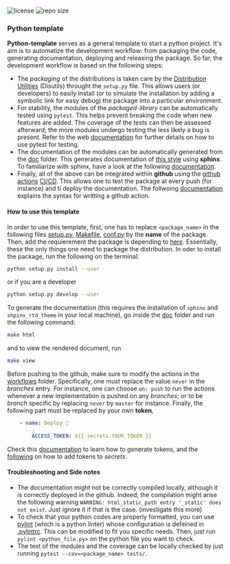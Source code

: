 ![license](https://img.shields.io/github/license/Radonirinaunimi/python-template?style=flat-square)
![repo size](https://img.shields.io/github/repo-size/Radonirinaunimi/python-template?style=flat-square)
### Python template

**Python-template** serves as a general template to start a python project. It's aim is to automatize the development workflow: from packaging the code, generating documentation, deploying and releasing the package. So far, the development workflow is based on the following steps:
* The *packaging* of the distributions is taken care by the [Distribution Utilities](https://the-hitchhikers-guide-to-packaging.readthedocs.io/en/latest/introduction.html) (Disutils) throught the `setup.py` file. This allows users (or developers) to easily install (or to simulate the installation by adding a symbolic link for easy debug) the package into a particular environment.
* For stability, the modules of the *packaged-library* can be automatically tested using `pytest`. This helps prevent breaking the code when new features are added. The coverage of the tests can then be assessed afterward; the more modules undergo testing the less likely a bug is present. Refer to the web [documentation](https://docs.pytest.org/en/stable/) for further details on how to use pytest for testing.
* The documentation of the modules can be automatically generated from the [doc](https://github.com/Radonirinaunimi/python-template/tree/master/doc) folder. This generates documentation of [this style](https://the-hitchhikers-guide-to-packaging.readthedocs.io/en/latest/introduction.html) using **sphinx**. To familiarize with sphinx, have a look at the following [documentation](https://www.sphinx-doc.org/en/master/usage/quickstart.html).
* Finally, all of the above can be integrated within **github** using the [github actions](https://docs.pytest.org/en/stable/) [CI/CD](https://github.blog/2019-08-08-github-actions-now-supports-ci-cd/). This allows one to test the package at every push (for instance) and ti deploy the documentation. The follwoing [documentation](https://help.github.com/en/actions/reference/workflow-syntax-for-github-actions) explains the syntax for writting a github action.


#### How to use this template

In order to use this template, first, one has to replace `<package_name>` in the following files [setup.py](https://github.com/Radonirinaunimi/python-template/blob/master/setup.py#L16), [Makefile](https://github.com/Radonirinaunimi/python-template/blob/master/doc/Makefile#L12), [conf.py](https://github.com/Radonirinaunimi/python-template/blob/master/doc/source/conf.py#L14) by the **name** of the package. Then, add the requierement the package is depending to [here](https://github.com/Radonirinaunimi/python-template/blob/master/setup.py#L23). Essentially, these the only things one need to package the distribution. In oder to install the package, run the following on the terminal:
```bash
python setup.py install --user
```
or if you are a developer
```bash
python setup.py develop --user
```
To generate the documentation (this requires the installation of `sphinx` and `shpinx_rtd_theme` in your local machine), go inside the [doc](https://github.com/Radonirinaunimi/python-template/tree/master/doc) folder and run the following command:
```bash
make html
```
and to view the rendered document, run
```bash
make view
```
Before pushing to the github, make sure to modify the actions in the [workflows](https://github.com/Radonirinaunimi/python-template/blob/master/.github/workflows/) folder. Specifically, one must replace the value `never` in the *branches* entry. For instance, one can choose `on: push` to run the actions whenever a new implementation is pushed on any *branches*; or to be *branch* specific by replacing `never` by `master` for instance. Finally, the following part must be replaced by your own **token**,
```yaml
    - name: Deploy 🚀
      ...
        ACCESS_TOKEN: ${{ secrets.YOUR_TOKEN }}
```
Check this [documentation](https://help.github.com/en/github/authenticating-to-github/creating-a-personal-access-token) to learn how to generate tokens, and the [following](https://help.github.com/en/actions/configuring-and-managing-workflows/creating-and-storing-encrypted-secrets) on how to add tokens to *secrets*.

#### Troubleshooting and Side notes

* The documentation might not be correctly compiled locally, although it is correctly deployed in the github. Indeed, the compilation might arise the following warning `WARNING: html_static_path entry '_static' does not exist`. Just ignore it if that is the case. (investigate this more)
* To check that your python codes are properly formatted, you can use [pylint](https://www.pylint.org/) (which is a python linter) whose configuration is defeined in [.pylintrc](https://github.com/Radonirinaunimi/python-template/blob/master/.pylintrc). This can be modified to fit you specific needs. Then, just run `pylint <python_file.py>` on the python file you want to check.
* The test of the modules and the coverage can be locally checked by just running `pytest --cov=<package_name> tests/`.
